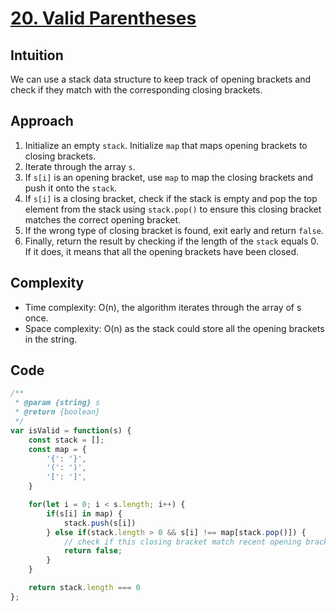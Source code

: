 # [20. Valid Parentheses](https://leetcode.com/problems/valid-parentheses/description/)

## Intuition
We can use a stack data structure to keep track of opening brackets and check if they match with the corresponding closing brackets.

## Approach
1. Initialize an empty `stack`. Initialize `map` that maps opening brackets to closing brackets.
2. Iterate through the array `s`.
3. If `s[i]` is an opening bracket, use `map` to map the closing brackets and push it onto the `stack`.
4. If `s[i]` is a closing bracket, check if the stack is empty and pop the top element from the stack using `stack.pop()` to ensure this closing bracket matches the correct opening bracket.
5. If the wrong type of closing bracket is found, exit early and return `false`.
6. Finally, return the result by checking if the length of the `stack` equals 0. If it does, it means that all the opening brackets have been closed.


## Complexity
- Time complexity: O(n), the algorithm iterates through the array of s once.
- Space complexity: O(n) as the stack could store all the opening brackets in the string.

## Code
```javascript
/**
 * @param {string} s
 * @return {boolean}
 */
var isValid = function(s) {
    const stack = [];
    const map = {
        '{': '}',
        '(': ')',
        '[': ']',
    }

    for(let i = 0; i < s.length; i++) {
        if(s[i] in map) {
            stack.push(s[i])
        } else if(stack.length > 0 && s[i] !== map[stack.pop()]) {
            // check if this closing bracket match recent opening bracket 
            return false;
        }
    }

    return stack.length === 0
};
```